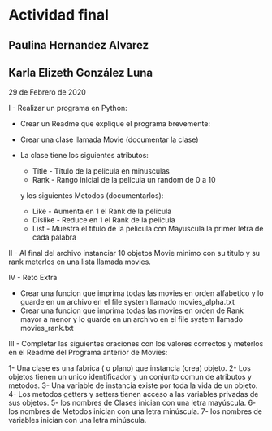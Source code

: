 # Actividad final 
## Paulina Hernandez Alvarez
## Karla Elizeth González Luna
29 de Febrero de 2020

I - Realizar un programa en Python:
- Crear un Readme que explique el programa brevemente:

- Crear una clase llamada Movie (documentar la clase)
- La clase tiene los siguientes atributos:
  - Title - Titulo de la pelicula en minusculas
  - Rank - Rango inicial de la pelicula un random de 0 a 10

  y los siguientes Metodos (documentarlos):
  - Like - Aumenta en 1 el Rank de la pelicula 
  - Dislike - Reduce en 1 el Rank de la pelicula
  - List - Muestra el titulo de la pelicula con Mayuscula la primer letra de cada palabra
  

II - Al final del archivo instanciar 10 objetos Movie minimo con su titulo y su rank meterlos en una lista llamada movies.

IV - Reto Extra
- Crear una funcion que imprima todas las movies en orden alfabetico y lo guarde en un archivo en el file system llamado movies_alpha.txt
- Crear una funcion que imprima todas las movies en orden de Rank mayor a menor y lo guarde en un archivo en el file system llamado movies_rank.txt
  
III - Completar las siguientes oraciones con los valores correctos y meterlos en el Readme del Programa anterior de Movies:

1- Una clase es una fabrica ( o plano) que instancia (crea) objeto.
2- Los objetos tienen un unico identificador y un conjunto comun de atributos y metodos.
3- Una variable de instancia existe por toda la vida de un objeto.
4- Los metodos getters y setters tienen acceso a las variables privadas de sus objetos.
5- los nombres de Clases inician con una letra mayúscula.
6- los nombres de Metodos inician con una letra minúscula.
7- los nombres de variables inician con una letra minúscula.
